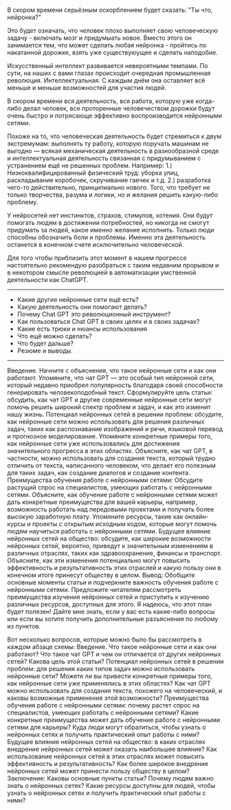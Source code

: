 



В скором времени серьёзным оскорблением будет сказать: "Ты что, нейронка?"

Это будет означать, что человек плохо выполняет свою человеческую задачу - включать мозг  и придумыать новое. Вместо этого он занимается тем, что может сделать любая нейронка - пройтись по накатанной дорожке, взять уже существуюущее и сделать наподобие.

Искусственный интеллект развивается невероятными темпами. По сути, на наших с вами глазах происходит очередная промышленная революция. Интеллектуальная. С каждым днём она оставляет всё меньше и меньше возможностей для участия людей. 

В скором времени вся деятельность, вся работа, которую уже когда-либо делал человек, все проторенные человечеством дорожки будут очень быстро и потрясающе эффективно воспроизводится нейронными сетями. 

Похоже на то, что человеческая деятельность будет стремиться к двум экстремумам: выполнять ту работу, которую поручать машинам не выгодно — всякая механическая деятельность в разнообразной среде и интеллектуальная деятельность связанная с придумыванием с устранением ещё не решенных проблем.
Например:
1.) Низкоквалифицированный физический труд: уборка улиц, раскладывание коробочек, скручивание гаечек и т.д. 
2.) разработка чего-то действительно, принципиально нового. Того, что требует не только творчества, разума и логики, но и желания решить какую-либо проблему.

У нейросетей нет инстинктов, страхов, стимулов, хотения. Они будут помогать людям в достижении потребностей, но никогда не смогут придумать за людей, какое именно желание исполнить.
Только люди способны обозначить боли и проблемы. Именно эта деятельность останется в конечном счете исключительно человеческой.

Для того чтобы приблизить этот момент в нашем прогрессе настоятельно рекомендую разобраться с таким недавним прорывом и в некотором смысле революцией в автоматизации умственной деятельности как ChatGPT.




___

- Какие другие нейронные сети ещё есть?
- Какую деятельность они помогают делать?
- Почему Chat GPT это революционный инструмент?
- Как пользоваться Chat GPT в своих целях и в своих задачах?
- Какие есть трюки и нюансы использования
- Что ещё можно сделать?
- Что будет дальше?
- Резюме и выводы.

-------

Введение. Начните с объяснения, что такое нейронные сети и как они работают. Упомяните, что чат GPT — это особый тип нейронной сети, который недавно приобрел популярность благодаря своей способности генерировать человекоподобный текст. Сформулируйте цель статьи: обсудить, как чат GPT и другие современные нейронные сети могут помочь решить широкий спектр проблем и задач, и как это изменит нашу жизнь. Потенциал нейронных сетей в решении проблем: обсудите, как нейронные сети можно использовать для решения различных задач, таких как распознавание изображений и речи, языковой перевод и прогнозное моделирование. Упомяните конкретные примеры того, как нейронные сети уже использовались для достижения значительного прогресса в этих областях. Объясните, как чат GPT, в частности, можно использовать для создания текста, который трудно отличить от текста, написанного человеком, что делает его полезным для таких задач, как создание диалогов и создание контента. Преимущества обучения работе с нейронными сетями: Обсудите растущий спрос на специалистов, умеющих работать с нейронными сетями. Объясните, как обучение работе с нейронными сетями может дать конкретные преимущества для вашей карьеры, например, возможность работать над передовыми проектами и получать более высокую заработную плату. Упомяните ресурсы, такие как онлайн-курсы и проекты с открытым исходным кодом, которые могут помочь людям научиться работать с нейронными сетями. Будущее влияние нейронных сетей на общество: обсудите, как широкие возможности нейронных сетей, вероятно, приведут к значительным изменениям в различных отраслях, таких как здравоохранение, финансы и транспорт. Объясните, как эти изменения потенциально могут повысить эффективность и результативность этих отраслей и какую пользу они в конечном итоге принесут обществу в целом. Вывод: Обобщите основные моменты статьи и подчеркните важность обучения работе с нейронными сетями. Предложите читателям рассмотреть преимущества изучения нейронных сетей и приступить к изучению различных ресурсов, доступных для этого. Я надеюсь, что этот план будет полезен! Дайте мне знать, если у вас есть какие-либо вопросы или если вы хотите получить дополнительные разъяснения по любому из пунктов. 



Вот несколько вопросов, которые можно было бы рассмотреть в каждом абзаце схемы: Введение. Что такое нейронные сети и как они работают? Что такое чат GPT и чем он отличается от других нейронных сетей? Какова цель этой статьи? Потенциал нейронных сетей в решении проблем: для решения каких типов задач можно использовать нейронные сети? Можете ли вы привести конкретные примеры того, как нейронные сети уже применялись в этих областях? Как чат GPT можно использовать для создания текста, похожего на человеческий, и каковы возможные применения этой возможности? Преимущества обучения работе с нейронными сетями: почему растет спрос на специалистов, умеющих работать с нейронными сетями? Какие конкретные преимущества может дать обучение работе с нейронными сетями для карьеры? Куда люди могут обратиться, чтобы узнать о нейронных сетях и получить практический опыт работы с ними? Будущее влияние нейронных сетей на общество: в каких отраслях внедрение нейронных сетей может оказать наибольшее влияние? Как использование нейронных сетей в этих отраслях может повысить эффективность и результативность? Как более широкое внедрение нейронных сетей может принести пользу обществу в целом? Заключение: Каковы основные пункты статьи? Почему людям важно знать о нейронных сетях? Какие ресурсы доступны для людей, чтобы узнать о нейронных сетях и получить практический опыт работы с ними?